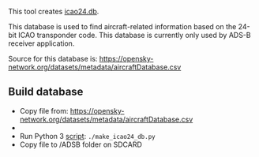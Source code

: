 This tool creates [icao24.db](https://github.com/eried/portapack-mayhem/blob/next/sdcard/ADSB/icao24.db).
 
This database is used to find aircraft-related information based on the 24-bit ICAO transponder code.
This database is currently only used by ADS-B receiver application. 

Source for this database is:
https://opensky-network.org/datasets/metadata/aircraftDatabase.csv

## Build database
 * Copy file from: https://opensky-network.org/datasets/metadata/aircraftDatabase.csv
 * 
 * Run Python 3 [script](https://github.com/eried/portapack-mayhem/blob/next/firmware/tools/make_airlines_db/make_icao24_db.py): `./make_icao24_db.py` 
 * Copy file to /ADSB folder on SDCARD
